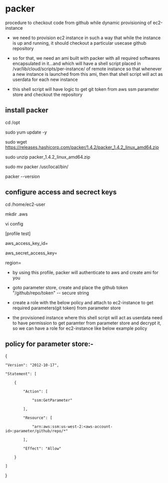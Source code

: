 # packer

procedure to checkout code from github while dynamic provisioning of ec2-instance

- we need to provision ec2 instance in such a way that while the instance is up and running, it should checkout a particular usecase github repository

- so for that, we need an ami built with packer with all required softwares encapsulated in it...and which will have a shell script placed in /var/lib/cloud/scripts/per-instance/ of remote instance so that whenever a new instance is launched from this ami, then that shell script will act as userdata for each new instance

- this shell script will have logic to get git token from aws ssm parameter store and checkout the repository


install packer
---------------
cd /opt

sudo yum update -y

sudo wget https://releases.hashicorp.com/packer/1.4.2/packer_1.4.2_linux_amd64.zip

sudo unzip packer_1.4.2_linux_amd64.zip

sudo mv packer /usr/local/bin/

packer --version
  
  
  
configure access and secrect keys
----------------------------------
cd /home/ec2-user

mkdir .aws

vi config

[profile test]

aws_access_key_id=

aws_secret_access_key=

region=


- by using this profile, packer will authenticate to aws and create ami for you

- goto parameter store, create and place the github token "/github/repo/token"   -- secure string

- create a role with the below policy and attach to ec2-instance to get required parameters(git token) from parameter store

- the provisioned instance where this shell script will act as userdata need to have permission to get paramter from parameter store and decrypt it, so we can have a role for ec2-instance like below example policy

policy for parameter store:-
---------------------------


{

    "Version": "2012-10-17",
    
    "Statement": [
    
        {
        
            "Action": [
            
                "ssm:GetParameter"
                
            ],
            
            "Resource": [
            
                "arn:aws:ssm:us-west-2:<aws-account-id>:parameter/github/repo/*"
                
            ],
            
            "Effect": "Allow"
            
        }
        
    ]
    
}


  
